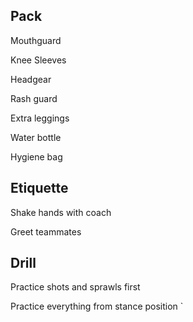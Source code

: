 ## Pack

Mouthguard

Knee Sleeves

Headgear

Rash guard

Extra leggings

Water bottle

Hygiene bag

## Etiquette

Shake hands with coach

Greet teammates

## Drill

Practice shots and sprawls first

Practice everything from stance position
`
